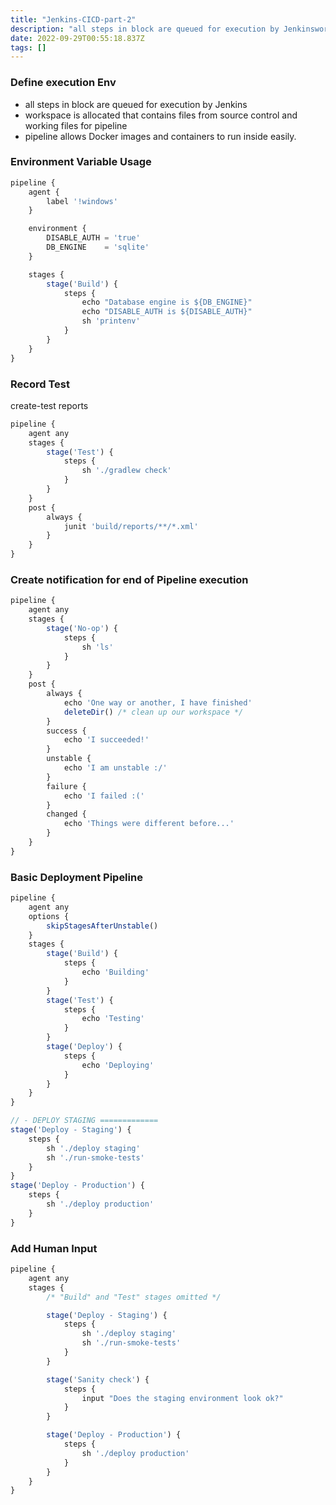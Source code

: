 ```yaml
---
title: "Jenkins-CICD-part-2"
description: "all steps in block are queued for execution by Jenkinsworkspace is allocated that contains files from source control and working files for pipelinepip"
date: 2022-09-29T00:55:18.837Z
tags: []
---
```

### Define execution Env
- all steps in block are queued for execution by Jenkins
- workspace is allocated that contains files from source control and working files for pipeline
- pipeline allows Docker images and containers to run inside easily. 


### Environment Variable Usage
```js
pipeline {
    agent {
        label '!windows'
    }

    environment {
        DISABLE_AUTH = 'true'
        DB_ENGINE    = 'sqlite'
    }

    stages {
        stage('Build') {
            steps {
                echo "Database engine is ${DB_ENGINE}"
                echo "DISABLE_AUTH is ${DISABLE_AUTH}"
                sh 'printenv'
            }
        }
    }
}
```

### Record Test
create-test reports
```js
pipeline {
    agent any
    stages {
        stage('Test') {
            steps {
                sh './gradlew check'
            }
        }
    }
    post {
        always {
            junit 'build/reports/**/*.xml'
        }
    }
}
```

### Create notification for end of Pipeline execution
```js
pipeline {
    agent any
    stages {
        stage('No-op') {
            steps {
                sh 'ls'
            }
        }
    }
    post {
        always {
            echo 'One way or another, I have finished'
            deleteDir() /* clean up our workspace */
        }
        success {
            echo 'I succeeded!'
        }
        unstable {
            echo 'I am unstable :/'
        }
        failure {
            echo 'I failed :('
        }
        changed {
            echo 'Things were different before...'
        }
    }
}
```

### Basic Deployment Pipeline
```js
pipeline {
    agent any
    options {
        skipStagesAfterUnstable()
    }
    stages {
        stage('Build') {
            steps {
                echo 'Building'
            }
        }
        stage('Test') {
            steps {
                echo 'Testing'
            }
        }
        stage('Deploy') {
            steps {
                echo 'Deploying'
            }
        }
    }
}

// - DEPLOY STAGING =============
stage('Deploy - Staging') {
    steps {
        sh './deploy staging'
        sh './run-smoke-tests'
    }
}
stage('Deploy - Production') {
    steps {
        sh './deploy production'
    }
}
```

### Add Human Input
```js
pipeline {
    agent any
    stages {
        /* "Build" and "Test" stages omitted */

        stage('Deploy - Staging') {
            steps {
                sh './deploy staging'
                sh './run-smoke-tests'
            }
        }

        stage('Sanity check') {
            steps {
                input "Does the staging environment look ok?"
            }
        }

        stage('Deploy - Production') {
            steps {
                sh './deploy production'
            }
        }
    }
}
```